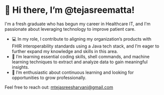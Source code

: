 # 👋 Hi there, I’m @tejasreematta!

I'm a fresh graduate who has begun my career in Healthcare IT, and I'm passionate about leveraging technology to improve patient care.

- 💻 In my role, I contribute to aligning my organization’s products with FHIR interoperability standards using a Java tech stack, and I’m eager to further expand my knowledge and skills in this area.
- 🌱 I’m learning essential coding skills, shell commands, and machine learning techniques to extract and analyze data to gain meaningful insights.
- 🚀 I’m enthusiastic about continuous learning and looking for opportunities to grow professionally.

Feel free to reach out: [mtejasreesharvani@gmail.com](mailto:mtejasreesharvani@gmail.com)

<!---
tejasreematta/tejasreematta is a ✨ special ✨ repository because its `README.md` (this file) appears on your GitHub profile.
You can click the Preview link to take a look at your changes.
--->
